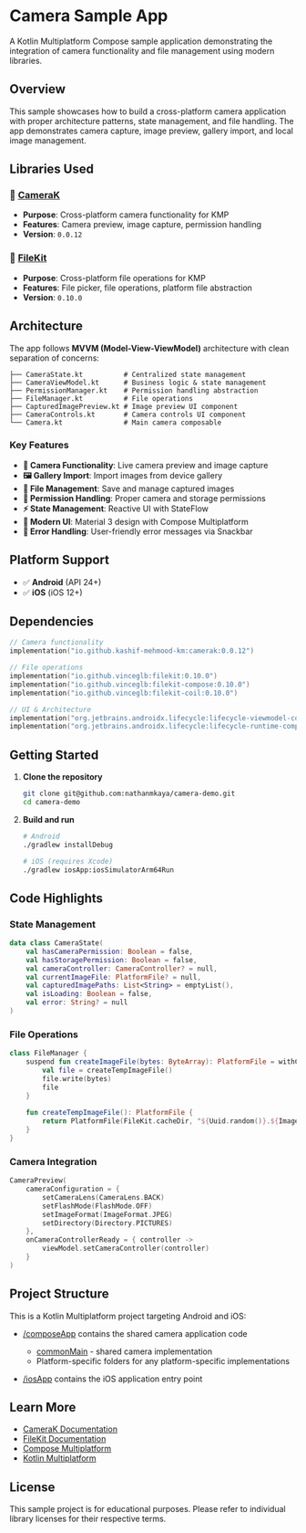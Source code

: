 # Camera Sample App

A Kotlin Multiplatform Compose sample application demonstrating the integration of camera functionality and file management using modern libraries.

## Overview

This sample showcases how to build a cross-platform camera application with proper architecture patterns, state management, and file handling. The app demonstrates camera capture, image preview, gallery import, and local image management.

## Libraries Used

### 🎥 [CameraK](https://github.com/kashif-mehmood-km/CameraK)
- **Purpose**: Cross-platform camera functionality for KMP
- **Features**: Camera preview, image capture, permission handling
- **Version**: `0.0.12`

### 📁 [FileKit](https://github.com/vinceglb/FileKit)
- **Purpose**: Cross-platform file operations for KMP
- **Features**: File picker, file operations, platform file abstraction
- **Version**: `0.10.0`

## Architecture

The app follows **MVVM (Model-View-ViewModel)** architecture with clean separation of concerns:

```
├── CameraState.kt          # Centralized state management
├── CameraViewModel.kt      # Business logic & state management
├── PermissionManager.kt    # Permission handling abstraction
├── FileManager.kt          # File operations
├── CapturedImagePreview.kt # Image preview UI component
├── CameraControls.kt       # Camera controls UI component
└── Camera.kt               # Main camera composable
```

### Key Features

- **📸 Camera Functionality**: Live camera preview and image capture
- **🖼️ Gallery Import**: Import images from device gallery
- **💾 File Management**: Save and manage captured images
- **🔐 Permission Handling**: Proper camera and storage permissions
- **⚡ State Management**: Reactive UI with StateFlow
- **🎨 Modern UI**: Material 3 design with Compose Multiplatform
- **🚫 Error Handling**: User-friendly error messages via Snackbar

## Platform Support

- ✅ **Android** (API 24+)
- ✅ **iOS** (iOS 12+)

## Dependencies

```kotlin
// Camera functionality
implementation("io.github.kashif-mehmood-km:camerak:0.0.12")

// File operations
implementation("io.github.vinceglb:filekit:0.10.0")
implementation("io.github.vinceglb:filekit-compose:0.10.0")
implementation("io.github.vinceglb:filekit-coil:0.10.0")

// UI & Architecture
implementation("org.jetbrains.androidx.lifecycle:lifecycle-viewmodel-compose:2.9.2")
implementation("org.jetbrains.androidx.lifecycle:lifecycle-runtime-compose:2.9.2")
```

## Getting Started

1. **Clone the repository**
   ```bash
   git clone git@github.com:nathanmkaya/camera-demo.git
   cd camera-demo
   ```

2. **Build and run**
   ```bash
   # Android
   ./gradlew installDebug
   
   # iOS (requires Xcode)
   ./gradlew iosApp:iosSimulatorArm64Run
   ```

## Code Highlights

### State Management
```kotlin
data class CameraState(
    val hasCameraPermission: Boolean = false,
    val hasStoragePermission: Boolean = false,
    val cameraController: CameraController? = null,
    val currentImageFile: PlatformFile? = null,
    val capturedImagePaths: List<String> = emptyList(),
    val isLoading: Boolean = false,
    val error: String? = null
)
```

### File Operations
```kotlin
class FileManager {
    suspend fun createImageFile(bytes: ByteArray): PlatformFile = withContext(Dispatchers.IO) {
        val file = createTempImageFile()
        file.write(bytes)
        file
    }
    
    fun createTempImageFile(): PlatformFile {
        return PlatformFile(FileKit.cacheDir, "${Uuid.random()}.${ImageFormat.JPEG.extension}")
    }
}
```

### Camera Integration
```kotlin
CameraPreview(
    cameraConfiguration = {
        setCameraLens(CameraLens.BACK)
        setFlashMode(FlashMode.OFF)
        setImageFormat(ImageFormat.JPEG)
        setDirectory(Directory.PICTURES)
    },
    onCameraControllerReady = { controller ->
        viewModel.setCameraController(controller)
    }
)
```

## Project Structure

This is a Kotlin Multiplatform project targeting Android and iOS:

* [/composeApp](./composeApp/src) contains the shared camera application code
  - [commonMain](./composeApp/src/commonMain/kotlin) - shared camera implementation
  - Platform-specific folders for any platform-specific implementations

* [/iosApp](./iosApp/iosApp) contains the iOS application entry point

## Learn More

- [CameraK Documentation](https://github.com/kashif-mehmood-km/CameraK)
- [FileKit Documentation](https://github.com/vinceglb/FileKit)
- [Compose Multiplatform](https://www.jetbrains.com/compose-multiplatform/)
- [Kotlin Multiplatform](https://kotlinlang.org/docs/multiplatform.html)

## License

This sample project is for educational purposes. Please refer to individual library licenses for their respective terms.